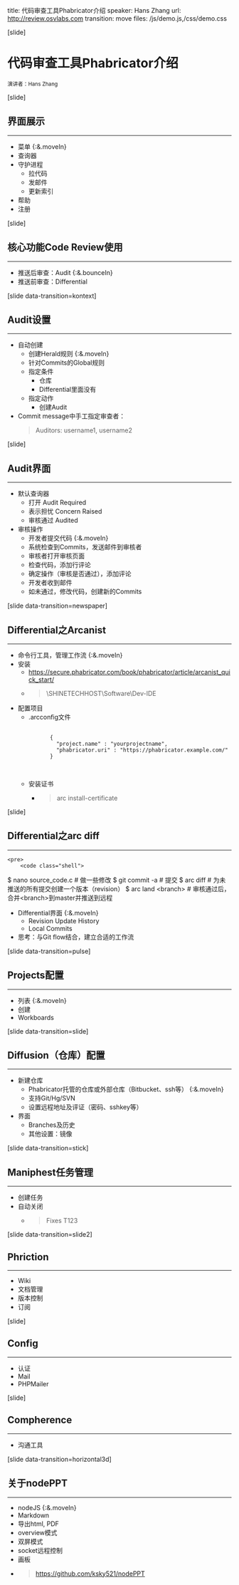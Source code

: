 title: 代码审查工具Phabricator介绍
speaker: Hans Zhang
url: http://review.osvlabs.com
transition: move
files: /js/demo.js,/css/demo.css

[slide]
# 代码审查工具Phabricator介绍
<small>演讲者：Hans Zhang</small>

[slide]
## 界面展示
----
* 菜单 {:&.moveIn}
* 查询器
* 守护进程
    * 拉代码
    * 发邮件
    * 更新索引
* 帮助
* 注册

[slide]
## 核心功能Code Review使用
----
* 推送后审查：Audit {:&.bounceIn}
* 推送前审查：Differential

[slide data-transition=kontext]
## Audit设置
----
* 自动创建
    * 创建Herald规则 {:&.moveIn}
    * 针对Commits的Global规则
    * 指定条件
        * 仓库
        * Differential里面没有
    * 指定动作
        * 创建Audit
* Commit message中手工指定审查者：
    > Auditors: username1, username2

[slide]    
## Audit界面
----
* 默认查询器
    * 打开 Audit Required
    * 表示担忧 Concern Raised
    * 审核通过 Audited
* 审核操作
    * 开发者提交代码 {:&.moveIn}
    * 系统检查到Commits，发送邮件到审核者
    * 审核者打开审核页面
    * 检查代码，添加行评论
    * 确定操作（审核是否通过），添加评论
    * 开发者收到邮件
    * 如未通过，修改代码，创建新的Commits

[slide data-transition=newspaper]    
## Differential之Arcanist
----
* 命令行工具，管理工作流 {:&.moveIn}
* 安装
    * https://secure.phabricator.com/book/phabricator/article/arcanist_quick_start/
    * > \\SHINETECHHOST\Software\Dev-IDE
* 配置项目
    * .arcconfig文件
    <pre>
        <code class="javascript">
            {
              "project.name" : "yourprojectname",
              "phabricator.uri" : "https://phabricator.example.com/"
            }
        </code>
    </pre>
    * 安装证书
        * > arc install-certificate

[slide]    
## Differential之arc diff
----
    <pre>
        <code class="shell">
$ nano source_code.c  # 做一些修改
$ git commit -a       # 提交
$ arc diff            # 为未推送的所有提交创建一个版本（revision）
$ arc land &lt;branch&gt;   # 审核通过后，合并&lt;branch&gt;到master并推送到远程
        </code>
    </pre>

* Differential界面 {:&.moveIn} 
    * Revision Update History
    * Local Commits
* 思考：与Git flow结合，建立合适的工作流

[slide data-transition=pulse]    
## Projects配置
----
* 列表 {:&.moveIn}
* 创建
* Workboards

[slide data-transition=slide]    
## Diffusion（仓库）配置
----
* 新建仓库
    * Phabricator托管的仓库或外部仓库（Bitbucket、ssh等） {:&.moveIn}
    * 支持Git/Hg/SVN
    * 设置远程地址及评证（密码、sshkey等） 
* 界面
    * Branches及历史
    * 其他设置：镜像

[slide data-transition=stick]    
## Maniphest任务管理
----
* 创建任务
* 自动关闭
    * > Fixes T123

[slide data-transition=slide2]    
## Phriction
----
* Wiki
* 文档管理
* 版本控制
* 订阅

[slide]    
## Config
----
* 认证
* Mail
* PHPMailer

[slide]    
## Compherence
----
* 沟通工具

[slide data-transition=horizontal3d]
## 关于nodePPT
----
* nodeJS {:&.moveIn}
* Markdown
* 导出html, PDF
* overview模式
* 双屏模式
* socket远程控制
* 画板
* > https://github.com/ksky521/nodePPT